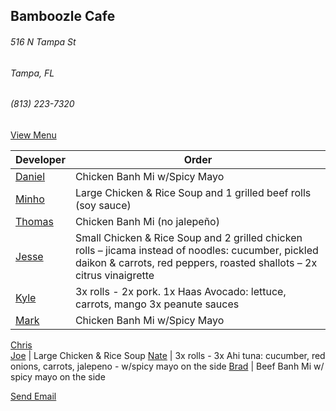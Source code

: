 ## Bamboozle Cafe
###### 516 N Tampa St
###### Tampa, FL
###### (813) 223-7320

[View Menu](http://bamboozlecafe.com/bamboozle-cafe-lunch-menu/)

Developer     | Order
--------------|---------------------
[Daniel](https://github.com/dtartaglia)           	| Chicken Banh Mi w/Spicy Mayo
[Minho](https://github.com/minhochoi)               | Large Chicken & Rice Soup and 1 grilled beef rolls (soy sauce)
[Thomas](https://github.com/ThomasKomarnicki)       | Chicken Banh Mi (no jalepeño)
[Jesse](https://github.com/jessecurry)              | Small Chicken & Rice Soup and 2 grilled chicken rolls – jicama instead of noodles: cucumber, pickled daikon & carrots, red peppers, roasted shallots – 2x citrus vinaigrette
[Kyle](https://github.com/kjswartz)                 | 3x rolls - 2x pork. 1x Haas Avocado: lettuce, carrots, mango 3x peanute sauces
[Mark](http://github.com/mark-smithtb)              | Chicken Banh Mi w/Spicy Mayo
[Chris](https://github.com/stomp1128)               
[Joe](https://github.com/Montchat)                  | Large Chicken & Rice Soup
[Nate](https://github.com/thunemn)                  | 3x rolls - 3x Ahi tuna: cucumber, red onions, carrots, jalepeno - w/spicy mayo on the side
[Brad](https://github.com/bself)                    | Beef Banh Mi w/ spicy mayo on the side                   


<a href="mailto:info@bamboozlecafe.com?cc=bamboozlecafe@gmail.com&subject=11:30am%20Haneke%20Design%20Developer Lunch&body=https%3A%2F%2Fgithub.com%2Fhanekedesign%2Fdeveloper-lunch%2Fblob%2Fmaster%2Fbamboozle.md">Send Email</a>

